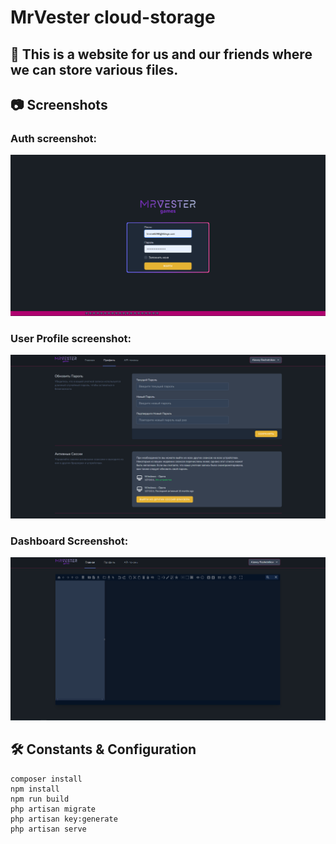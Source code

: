 # MrVester cloud-storage

## 📁 This is a website for us and our friends where we can store various files.

## 📷 Screenshots
### Auth screenshot:
![Auth](https://github.com/LehaSex/MrVester/blob/main/1screen.png?raw=true "Auth")

### User Profile screenshot:
![UserProfile](https://github.com/LehaSex/MrVester/blob/main/2screen.png?raw=true "User Profile")

### Dashboard Screenshot:
![Dashboard](https://github.com/LehaSex/MrVester/blob/main/3screen.png?raw=true "Dashboard")

## 🛠️ Constants & Configuration

```
composer install
npm install
npm run build
php artisan migrate
php artisan key:generate
php artisan serve
```
